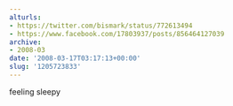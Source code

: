 ```yaml
---
alturls:
- https://twitter.com/bismark/status/772613494
- https://www.facebook.com/17803937/posts/856464127039
archive:
- 2008-03
date: '2008-03-17T03:17:13+00:00'
slug: '1205723833'
---
```


feeling sleepy

